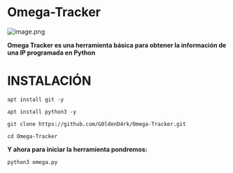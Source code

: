 # Omega-Tracker
![image.png](https://raw.githubusercontent.com/G0ldenD4rk/Omega-Tracker-V1/main/OMEGA.PNG)

**Omega Tracker es una herramienta básica para obtener la información de una IP programada en Python**

# INSTALACIÓN

```
apt install git -y
```
```
apt install python3 -y
```
```
git clone https://github.com/G0ldenD4rk/Omega-Tracker.git
```
```
cd Omega-Tracker
```
**Y ahora para iniciar la herramienta pondremos:**
```
python3 omega.py
```

